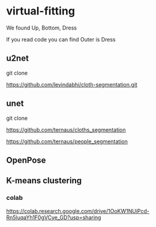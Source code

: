 # virtual-fitting

We found Up, Bottom, Dress

If you read code you can find Outer is Dress

## u2net

git clone

https://github.com/levindabhi/cloth-segmentation.git

## unet

git clone 

https://github.com/ternaus/cloths_segmentation

https://github.com/ternaus/people_segmentation

## OpenPose

## K-means clustering

### colab

https://colab.research.google.com/drive/1OoKW1NUiPcd-Rn5luqaYh1F0gVCye_GD?usp=sharing
